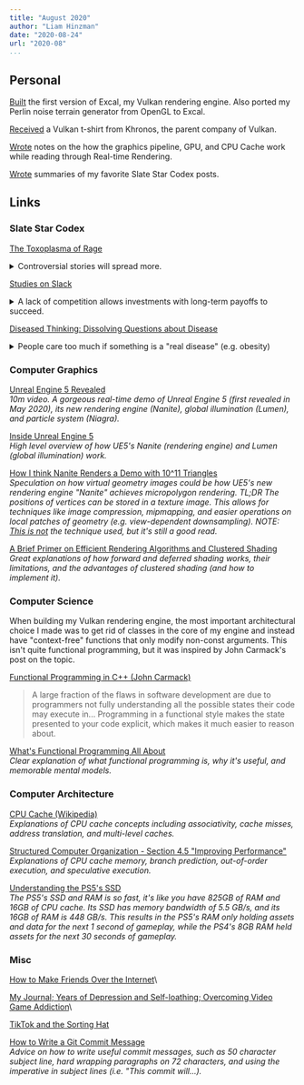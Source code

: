 ```yaml
---
title: "August 2020"
author: "Liam Hinzman"
date: "2020-08-24"
url: "2020-08"
...
```


<!--
TODO Send published version of this to Bri, Jay, and Aadil.
TODO Create Substack version of this newsletter
TODO Update old Substack newsletters to new formatting
-->

## Personal
[Built][002] the first version of Excal, my Vulkan rendering engine. Also ported my Perlin noise terrain generator from OpenGL to Excal.

[Received][001] a Vulkan t-shirt from Khronos, the parent company of Vulkan.

[Wrote][003] notes on the how the graphics pipeline, GPU, and CPU Cache work while reading through Real-time Rendering.

[Wrote][210] summaries of my favorite Slate Star Codex posts.

## Links
### Slate Star Codex
[The Toxoplasma of Rage][162]

<details>
<summary>
Controversial stories will spread more.
</summary>

> Publicizing how strongly you believe an accusation that is obviously true signals nothing. Only controversial things get spread. A rape allegation will only be spread if it's dubious enough to split people in half along lines corresponding to identity politics. This is why so much coverage [on rape allegations] focuses on the proposal that all accused rapists should be treated as guilty until proven innocent.
</details>

[Studies on Slack][090]

<details>
<summary>
A lack of competition allows investments with long-term payoffs to succeed.
</summary>

> The Old World contains Rome and China. The New World contains Aztecs. Rome and China are very close to each other. Now what happens [if this was a game of Civilization V]?
>
> Rome and China spend the Stone, Bronze, and Iron Ages hacking each other to bits. Aztecs spend those Ages building cities, researching technologies, and building unique Wonders of the World that provide powerful bonuses. In 1492, they discover Galleons and start crossing the ocean. The powerful and advanced Aztec empire crushes the exhausted axe-wielding Romans and Chinese.
>
> This is another story about slack. The Aztecs had it – they were under no competitive pressure to do things that paid off next turn. The Romans and Chinese didn't – they had to be at the top of their game every single turn, or their neighbor would conquer them. If there was an option that made you 10% weaker next turn in exchange for making you 100% stronger ten turns down the line, the Aztecs could take it without a second thought; the Romans and Chinese would probably have to pass.
</details>

[Diseased Thinking: Dissolving Questions about Disease][205]

<details>
<summary>
People care too much if something is a "real disease" (e.g. obesity)
</summary>

> Our attitudes toward people with marginal conditions mainly reflect a deontologist libertarian (libertarian as in "free will", not as in "against government") model of blame. In this concept, people make decisions using their free will, a spiritual entity operating free from biology or circumstance. People who make good decisions are intrinsically good people and deserve good treatment; people who make bad decisions are intrinsically bad people and deserve bad treatment.
>
> But people who make bad decisions for reasons that are outside of their free will may not be intrinsically bad people, and may therefore be absolved from deserving bad treatment. For example, if a normally peaceful person has a brain tumor that affects areas involved in fear and aggression, they go on a crazy killing spree, and then they have their brain tumor removed and become a peaceful person again, many people would be willing to accept that the killing spree does not reflect negatively on them or open them up to deserving bad treatment, since it had biological and not spiritual causes.
> 
> Under this model, deciding whether a condition is biological or spiritual becomes very important, and the rationale for worrying over whether something "is a real disease" or not is plain to see. Without figuring out this extremely difficult question, we are at risk of either blaming people for things they don't deserve, or else letting them off the hook when they commit a sin, both of which, to libertarian deontologists, would be terrible things. But determining whether marginal conditions like depression have a spiritual or biological cause is difficult, and no one knows how to do it reliably.
</details>

### Computer Graphics
[Unreal Engine 5 Revealed][197]\
_10m video. A gorgeous real-time demo of Unreal Engine 5 (first revealed in May 2020), its new rendering engine (Nanite), global illumination (Lumen), and particle system (Niagra)._

[Inside Unreal Engine 5][192]\
_High level overview of how UE5's Nanite (rendering engine) and Lumen (global illumination) work._

[How I think Nanite Renders a Demo with 10^11 Triangles][191]\
_Speculation on how virtual geometry images could be how UE5's new rendering engine "Nanite" achieves micropolygon rendering. TL;DR The positions of vertices can be stored in a texture image. This allows for techniques like image compression, mipmapping, and easier operations on local patches of geometry (e.g. view-dependent downsampling). NOTE: [This is not][006] the technique used, but it's still a good read._

[A Brief Primer on Efficient Rendering Algorithms and Clustered Shading][181]\
_Great explanations of how forward and deferred shading works, their limitations, and the advantages of clustered shading (and how to implement it)._

### Computer Science
When building my Vulkan rendering engine, the most important architectural choice I made was to get rid of classes in the core of my engine and instead have "context-free" functions that only modify non-const arguments. This isn't quite functional programming, but it was inspired by John Carmack's post on the topic.

[Functional Programming in C++ (John Carmack)][163]

> A large fraction of the flaws in software development are due to programmers not fully understanding all the possible states their code may execute in... Programming in a functional style makes the state presented to your code explicit, which makes it much easier to reason about.

[What's Functional Programming All About][206]\
_Clear explanation of what functional programming is, why it's useful, and memorable mental models._

### Computer Architecture
[CPU Cache (Wikipedia)][186]\
_Explanations of CPU cache concepts including associativity, cache misses, address translation, and multi-level caches._

[Structured Computer Organization - Section 4.5 "Improving Performance"][204]\
_Explanations of CPU cache memory, branch prediction, out-of-order execution, and speculative execution._

[Understanding the PS5's SSD][193]\
_The PS5's SSD and RAM is so fast, it's like you have 825GB of RAM and 16GB of CPU cache. Its SSD has memory bandwidth of 5.5 GB/s, and its 16GB of RAM is 448 GB/s. This results in the PS5's RAM only holding assets and data for the next 1 second of gameplay, while the PS4's 8GB RAM held assets for the next 30 seconds of gameplay._

### Misc
<!-- TODO Add summary -->

[How to Make Friends Over the Internet][207]\

[My Journal; Years of Depression and Self-loathing; Overcoming Video Game Addiction][200]\

[TikTok and the Sorting Hat][171]

[How to Write a Git Commit Message][168]\
_Advice on how to write useful commit messages, such as 50 character subject line, hard wrapping paragraphs on 72 characters, and using the imperative in subject lines (i.e. "This commit will...)._

# <!-- August 2020 Links -->
[001]: https://twitter.com/LiamHinzman/status/1296134922537762817?s=20
[002]: https://github.com/LiamHz/Excal
[003]: https://github.com/LiamHz/real-time-rendering-notes/blob/master/rtr.md
[162]: https://slatestarcodex.com/2014/12/17/the-toxoplasma-of-rage/
[163]: https://gamasutra.com/view/news/169296/Indepth_Functional_programming_in_C.php
[168]: https://chris.beams.io/posts/git-commit/
[171]: https://www.eugenewei.com/blog/2020/8/3/tiktok-and-the-sorting-hat
[173]: https://renderdoc.org/renderdoc-history.html
[181]: http://www.aortiz.me/2018/12/21/CG.html
[186]: https://en.wikipedia.org/wiki/CPU_cache
[191]: https://www.reddit.com/r/hardware/comments/gkcd9b/pixels_triangles_whats_the_difference_how_i_think/
[192]: https://www.eurogamer.net/articles/digitalfoundry-2020-unreal-engine-5-playstation-5-tech-demo-analysis
[193]: https://www.tweaktown.com/news/71340/understanding-the-ps5s-ssd-deep-dive-into-next-gen-storage-tech/index.html
[200]: https://guzey.com/personal/my-journal/
[197]: https://vimeo.com/417882964
[204]: http://fuuu.be/polytech/INFOF201/Bouquin%20syst%C3%A8mes%20d_exploitations.pdf
[205]: http://lesswrong.com/lw/2as/diseased_thinking_dissolving_questions_about/
[090]: http://slatestarcodex.com/2020/05/12/studies-on-slack/
[206]: https://www.lihaoyi.com/post/WhatsFunctionalProgrammingAllAbout.html
[006]: https://twitter.com/BrianKaris/status/1260734555532611584
[207]: https://guzey.com/how-to-make-friends-over-the-internet/
[210]: https://liamhinzman.com/blog/notable-ssc-posts.html
